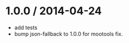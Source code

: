 
1.0.0 / 2014-04-24 
==================

 * add tests
 * bump json-fallback to 1.0.0 for mootools fix.
